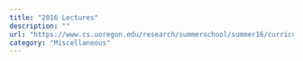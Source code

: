 ```yaml
---
title: "2016 Lectures"
description: ""
url: "https://www.cs.uoregon.edu/research/summerschool/summer16/curriculum.php"
category: "Miscellaneous"
---
```

